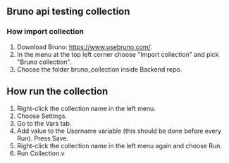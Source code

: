 ## Bruno api testing collection

### How import collection

1. Download Bruno: https://www.usebruno.com/.
2. In the menu at the top left corner choose "Import collection" and pick "Bruno collection".
3. Choose the folder bruno_collection inside Backend repo.

## How run the collection
1. Right-click the collection name in the left menu.
2. Choose Settings.
3. Go to the Vars tab.
4. Add value to the Username variable (this should be done before every Run). Press Save.
5. Right-click the collection name in the left menu again and choose Run.
6. Run Collection.v
